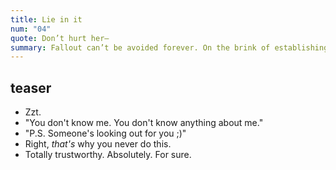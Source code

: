 ```yaml
---
title: Lie in it
num: "04"
quote: Don’t hurt her—
summary: Fallout can’t be avoided forever. On the brink of establishing new camaraderie, Joce incurs another crisis.
---
```

## teaser
- Zzt. <!--vidya gaem-->
- "You don't know me. You don't know anything about me." <!--J @G-->
- "P.S. Someone's looking out for you ;)"
- Right, *that's* why you never do this. <!--J rolls to interact-->
- Totally trustworthy. Absolutely. For sure. <!--basically the rest-->